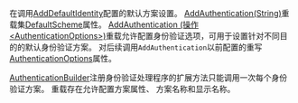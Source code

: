 <!--Don't update this for 2.2, use the 2.2 version -->
在调用[AddDefaultIdentity](/dotnet/api/microsoft.extensions.dependencyinjection.identityservicecollectionuiextensions.adddefaultidentity)配置的默认方案设置。 [AddAuthentication(String)](/dotnet/api/microsoft.extensions.dependencyinjection.authenticationservicecollectionextensions.addauthentication#Microsoft_Extensions_DependencyInjection_AuthenticationServiceCollectionExtensions_AddAuthentication_Microsoft_Extensions_DependencyInjection_IServiceCollection_System_String_)重载集[DefaultScheme](/dotnet/api/microsoft.aspnetcore.authentication.authenticationoptions.defaultscheme)属性。 [AddAuthentication (操作&lt;AuthenticationOptions&gt;)](/dotnet/api/microsoft.extensions.dependencyinjection.authenticationservicecollectionextensions.addauthentication#Microsoft_Extensions_DependencyInjection_AuthenticationServiceCollectionExtensions_AddAuthentication_Microsoft_Extensions_DependencyInjection_IServiceCollection_System_Action_Microsoft_AspNetCore_Authentication_AuthenticationOptions__)重载允许配置身份验证选项，可用于设置针对不同目的的默认身份验证方案。 对后续调用`AddAuthentication`以前配置的重写[AuthenticationOptions](/dotnet/api/microsoft.aspnetcore.builder.authenticationoptions)属性。

[AuthenticationBuilder](/dotnet/api/microsoft.aspnetcore.authentication.authenticationbuilder)注册身份验证处理程序的扩展方法只能调用一次每个身份验证方案。 重载存在允许配置方案属性、 方案名称和显示名称。
